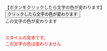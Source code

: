 <html>
<head>
<meta http-equiv="Content-Type" content="text/html; charset=UTF-8">
<title>
教材２ー３
</title>

<script type="text/javascript">

function iroKawaru(){
	var span = document.getElementById("target");
	span.style.color = "#ff0000";
}

</script>
</head>
<body>
【ボタンをクリックしたら文字の色が変わります】<br>
<input type="button" value="クリックしたら文字の色が変わります" onclick="iroKawaru()"><br>
<span id="target">この文字の色が変わります</span><br>
<br><br>
<span id="mihon" style="color:#ff0000">
スタイルの見本です。<br>
この文字の色は変わりません
</span>
</body>
</html>





